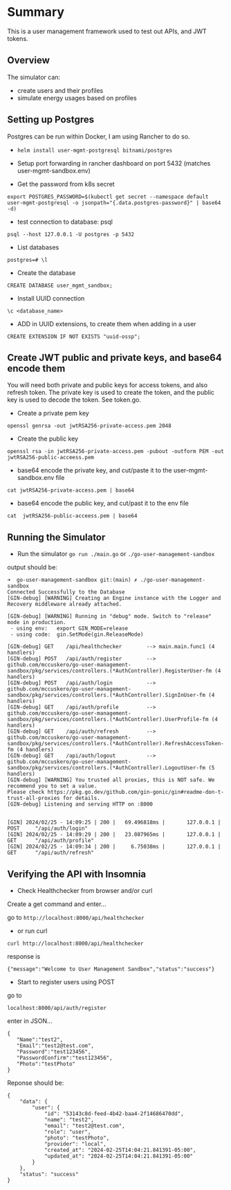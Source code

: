 # Summary

This is a user management framework used to test out APIs, and JWT tokens.

## Overview

The simulator can:

- create users and their profiles
- simulate energy usages based on profiles

## Setting up Postgres

Postgres can be run within Docker, I am using Rancher to do so.

- ```helm install user-mgmt-postgresql bitnami/postgres```

- Setup port forwarding in rancher dashboard on port 5432 (matches user-mgmt-sandbox.env)

- Get the password from k8s secret

```export POSTGRES_PASSWORD=$(kubectl get secret --namespace default user-mgmt-postgresql -o jsonpath="{.data.postgres-password}" | base64 -d)```

- test connection to database: psql

```psql --host 127.0.0.1 -U postgres -p 5432```

- List databases

```postgres=# \l```

- Create the database

```CREATE DATABASE user_mgmt_sandbox;```

- Install UUID connection

```\c <database_name>```

- ADD in UUID extensions, to create them when adding in a user

```CREATE EXTENSION IF NOT EXISTS "uuid-ossp";```

## Create JWT public and private keys, and base64 encode them

You will need both private and public keys for access tokens, and also refresh token. The private key is used to create the token, and the public key is used to decode the token. See token.go.

- Create a private pem key

```openssl genrsa -out jwtRSA256-private-access.pem 2048```

- Create the public key

```openssl rsa -in jwtRSA256-private-access.pem -pubout -outform PEM -out jwtRSA256-public-acceess.pem```

- base64 encode the private key, and cut/paste it to the user-mgmt-sandbox.env file

```cat jwtRSA256-private-access.pem | base64```

- base64 encode the public key, and cut/past it to the env file

```cat  jwtRSA256-public-acceess.pem | base64```

## Running the Simulator

- Run the simulator
```go run ./main.go```
or
```./go-user-management-sandbox```

output should be:

```output
➜  go-user-management-sandbox git:(main) ✗ ./go-user-management-sandbox
Connected Successfully to the Database
[GIN-debug] [WARNING] Creating an Engine instance with the Logger and Recovery middleware already attached.

[GIN-debug] [WARNING] Running in "debug" mode. Switch to "release" mode in production.
 - using env:   export GIN_MODE=release
 - using code:  gin.SetMode(gin.ReleaseMode)

[GIN-debug] GET    /api/healthchecker        --> main.main.func1 (4 handlers)
[GIN-debug] POST   /api/auth/register        --> github.com/mccuskero/go-user-management-sandbox/pkg/services/controllers.(*AuthController).RegisterUser-fm (4 handlers)
[GIN-debug] POST   /api/auth/login           --> github.com/mccuskero/go-user-management-sandbox/pkg/services/controllers.(*AuthController).SignInUser-fm (4 handlers)
[GIN-debug] GET    /api/auth/profile         --> github.com/mccuskero/go-user-management-sandbox/pkg/services/controllers.(*AuthController).UserProfile-fm (4 handlers)
[GIN-debug] GET    /api/auth/refresh         --> github.com/mccuskero/go-user-management-sandbox/pkg/services/controllers.(*AuthController).RefreshAccessToken-fm (4 handlers)
[GIN-debug] GET    /api/auth/logout          --> github.com/mccuskero/go-user-management-sandbox/pkg/services/controllers.(*AuthController).LogoutUser-fm (5 handlers)
[GIN-debug] [WARNING] You trusted all proxies, this is NOT safe. We recommend you to set a value.
Please check https://pkg.go.dev/github.com/gin-gonic/gin#readme-don-t-trust-all-proxies for details.
[GIN-debug] Listening and serving HTTP on :8000


[GIN] 2024/02/25 - 14:09:25 | 200 |   69.496818ms |       127.0.0.1 | POST     "/api/auth/login"
[GIN] 2024/02/25 - 14:09:29 | 200 |   23.087965ms |       127.0.0.1 | GET      "/api/auth/profile"
[GIN] 2024/02/25 - 14:09:34 | 200 |     6.75038ms |       127.0.0.1 | GET      "/api/auth/refresh"
```

## Verifying the API with Insomnia

- Check Healthchecker from browser and/or curl

Create a get command and enter...

go to ```http://localhost:8000/api/healthchecker```

- or run curl

```curl http://localhost:8000/api/healthchecker```

response is

```{"message":"Welcome to User Management Sandbox","status":"success"}```

- Start to register users using POST

go to

```localhost:8000/api/auth/register```

enter in JSON...

```output
{
   "Name":"test2",
   "Email":"test2@test.com",
   "Password":"test123456",
   "PasswordConfirm":"test123456",
   "Photo":"testPhoto"
}
```

Reponse should be:

```output
{
    "data": {
        "user": {
            "id": "53143c8d-feed-4b42-baa4-2f14686470dd",
            "name": "test2",
            "email": "test2@test.com",
            "role": "user",
            "photo": "testPhoto",
            "provider": "local",
            "created_at": "2024-02-25T14:04:21.841391-05:00",
            "updated_at": "2024-02-25T14:04:21.841391-05:00"
        }
    },
    "status": "success"
}
```
